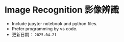 # Image Recognition 影像辨識
- Include jupyter notebook and python files.
- Prefer programming by vs code.
- 更新日期： `2025.04.21`
